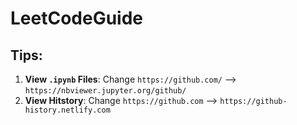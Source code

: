 # LeetCodeGuide


## Tips:

1. **View `.ipynb` Files**: Change `https://github.com/` --> `https://nbviewer.jupyter.org/github/`
2. **View Hitstory**: Change `https://github.com` --> `https://github-history.netlify.com`
